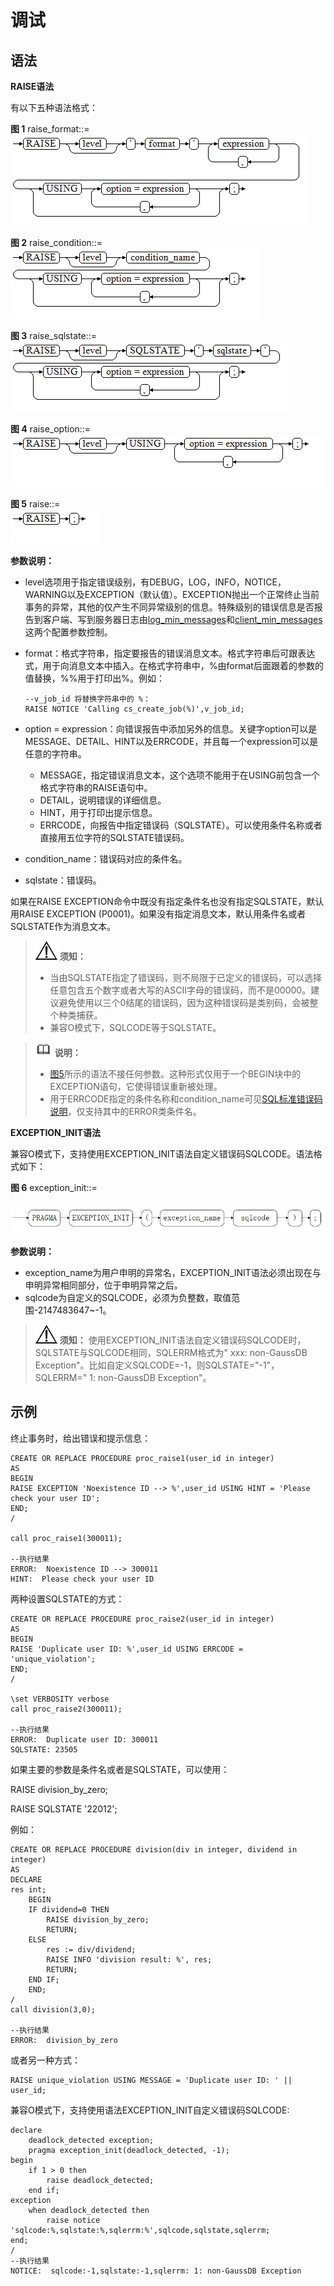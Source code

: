 # 调试<a name="ZH-CN_TOPIC_0289899819"></a>

## 语法<a name="zh-cn_topic_0283137518_zh-cn_topic_0237122256_zh-cn_topic_0059777683_s74daa5f17f364352aa643a41e14579e1"></a>

**RAISE语法**

有以下五种语法格式：

**图 1**  raise\_format::=<a name="zh-cn_topic_0283137518_zh-cn_topic_0237122256_zh-cn_topic_0059777683_f6472e23fec9048d4ba578ba43c6695c1"></a>  
![](figures/raise_format.png "raise_format")

**图 2**  raise\_condition::=<a name="zh-cn_topic_0283137518_zh-cn_topic_0237122256_zh-cn_topic_0059777683_f6ac2ae7415ba4112b5c289de87c4d236"></a>  
![](figures/raise_condition.png "raise_condition")

**图 3**  raise\_sqlstate::=<a name="zh-cn_topic_0283137518_zh-cn_topic_0237122256_zh-cn_topic_0059777683_f91407ffec97e43fb870c74c5f81f6c0d"></a>  
![](figures/raise_sqlstate.png "raise_sqlstate")

**图 4**  raise\_option::=<a name="zh-cn_topic_0283137518_zh-cn_topic_0237122256_zh-cn_topic_0059777683_ffb6af581afa249b0b37f8bd8b97c55cd"></a>  
![](figures/raise_option.png "raise_option")

**图 5**  raise::=<a name="zh-cn_topic_0283137518_zh-cn_topic_0237122256_zh-cn_topic_0059777683_f6b9d7253ecad413e9ee92ba78199a6b4"></a>  
![](figures/raise.png "raise")

**参数说明：**

-   level选项用于指定错误级别，有DEBUG，LOG，INFO，NOTICE，WARNING以及EXCEPTION（默认值）。EXCEPTION抛出一个正常终止当前事务的异常，其他的仅产生不同异常级别的信息。特殊级别的错误信息是否报告到客户端、写到服务器日志由[log\_min\_messages](../DatabaseReference/记录日志的时间.md#zh-cn_topic_0283137528_zh-cn_topic_0237124722_zh-cn_topic_0059778452_sc6c47ec8cc1b47e28be98dbb24b1b39a)和[client\_min\_messages](../DatabaseReference/记录日志的时间.md#zh-cn_topic_0283137528_zh-cn_topic_0237124722_zh-cn_topic_0059778452_s2955da1f1cb24b0aa68ddc77700233e0)这两个配置参数控制。
-   format：格式字符串，指定要报告的错误消息文本。格式字符串后可跟表达式，用于向消息文本中插入。在格式字符串中，%由format后面跟着的参数的值替换，%%用于打印出%。例如：

    ```
    --v_job_id 将替换字符串中的 %：
    RAISE NOTICE 'Calling cs_create_job(%)',v_job_id;
    ```

-   option = expression：向错误报告中添加另外的信息。关键字option可以是MESSAGE、DETAIL、HINT以及ERRCODE，并且每一个expression可以是任意的字符串。
    -   MESSAGE，指定错误消息文本，这个选项不能用于在USING前包含一个格式字符串的RAISE语句中。
    -   DETAIL，说明错误的详细信息。
    -   HINT，用于打印出提示信息。
    -   ERRCODE，向报告中指定错误码（SQLSTATE）。可以使用条件名称或者直接用五位字符的SQLSTATE错误码。

-   condition\_name：错误码对应的条件名。
-   sqlstate：错误码。

如果在RAISE EXCEPTION命令中既没有指定条件名也没有指定SQLSTATE，默认用RAISE EXCEPTION \(P0001\)。如果没有指定消息文本，默认用条件名或者SQLSTATE作为消息文本。

>![](public_sys-resources/icon-notice.png) **须知：** 
>-   当由SQLSTATE指定了错误码，则不局限于已定义的错误码，可以选择任意包含五个数字或者大写的ASCII字母的错误码，而不是00000。建议避免使用以三个0结尾的错误码，因为这种错误码是类别码，会被整个种类捕获。
>-   兼容O模式下，SQLCODE等于SQLSTATE。

>![](public_sys-resources/icon-note.png) **说明：** 
>-   [图5](#zh-cn_topic_0283137518_zh-cn_topic_0237122256_zh-cn_topic_0059777683_f6b9d7253ecad413e9ee92ba78199a6b4)所示的语法不接任何参数。这种形式仅用于一个BEGIN块中的EXCEPTION语句，它使得错误重新被处理。
>-   用于ERRCODE指定的条件名称和condition\_name可见[SQL标准错误码说明](../DatabaseReference/SQL标准错误码说明.md)，仅支持其中的ERROR类条件名。

**EXCEPTION\_INIT语法**

兼容O模式下，支持使用EXCEPTION\_INIT语法自定义错误码SQLCODE。语法格式如下：

**图 6**  exception\_init::=<a name="fig1171943461612"></a>  


![](figures/exception-init.png)

**参数说明：**

-   exception\_name为用户申明的异常名，EXCEPTION\_INIT语法必须出现在与申明异常相同部分，位于申明异常之后。
-   sqlcode为自定义的SQLCODE，必须为负整数，取值范围-2147483647\~-1。

>![](public_sys-resources/icon-notice.png) **须知：** 
>使用EXCEPTION\_INIT语法自定义错误码SQLCODE时，SQLSTATE与SQLCODE相同，SQLERRM格式为" xxx: non-GaussDB Exception"。比如自定义SQLCODE=-1，则SQLSTATE="-1"，SQLERRM=" 1: non-GaussDB Exception"。

## 示例<a name="zh-cn_topic_0283137518_zh-cn_topic_0237122256_zh-cn_topic_0059777683_s962620630e7349e7b37b844648a267a1"></a>

终止事务时，给出错误和提示信息：

```
CREATE OR REPLACE PROCEDURE proc_raise1(user_id in integer)
AS 
BEGIN 
RAISE EXCEPTION 'Noexistence ID --> %',user_id USING HINT = 'Please check your user ID'; 
END; 
/

call proc_raise1(300011);

--执行结果
ERROR:  Noexistence ID --> 300011
HINT:  Please check your user ID
```

两种设置SQLSTATE的方式：

```
CREATE OR REPLACE PROCEDURE proc_raise2(user_id in integer)
AS 
BEGIN 
RAISE 'Duplicate user ID: %',user_id USING ERRCODE = 'unique_violation'; 
END; 
/

\set VERBOSITY verbose
call proc_raise2(300011);

--执行结果
ERROR:  Duplicate user ID: 300011
SQLSTATE: 23505
```

如果主要的参数是条件名或者是SQLSTATE，可以使用：

RAISE division\_by\_zero;

RAISE SQLSTATE '22012';

例如：

```
CREATE OR REPLACE PROCEDURE division(div in integer, dividend in integer) 
AS 
DECLARE 
res int; 
    BEGIN 
    IF dividend=0 THEN 
        RAISE division_by_zero; 
        RETURN; 
    ELSE 
        res := div/dividend; 
        RAISE INFO 'division result: %', res;
        RETURN; 
    END IF; 
    END; 
/
call division(3,0);

--执行结果
ERROR:  division_by_zero
```

或者另一种方式：

```
RAISE unique_violation USING MESSAGE = 'Duplicate user ID: ' || user_id;
```

兼容O模式下，支持使用语法EXCEPTION\_INIT自定义错误码SQLCODE:

```
declare
    deadlock_detected exception;
    pragma exception_init(deadlock_detected, -1);
begin
    if 1 > 0 then
        raise deadlock_detected;
    end if;
exception
    when deadlock_detected then
        raise notice 'sqlcode:%,sqlstate:%,sqlerrm:%',sqlcode,sqlstate,sqlerrm;
end;
/
--执行结果
NOTICE:  sqlcode:-1,sqlstate:-1,sqlerrm: 1: non-GaussDB Exception
```

